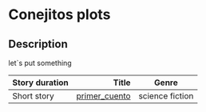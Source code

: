 # Conejitos plots
## Description
let`s put something

| Story duration       | Title                | Genre          |
| :------------------- | -------------------: |:---------------:|
| Short story          | [primer_cuento](https://github.com/UlianaLo/stack-of-ideas/blob/master/science%20fiction/primer_cuento.md)     | science fiction |
